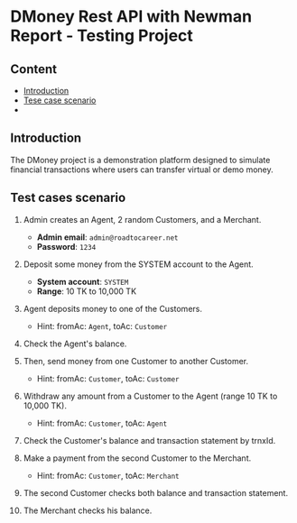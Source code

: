 # **DMoney Rest API with Newman Report -  Testing Project**

## **Content**
- [Introduction](#introduction)
- [Tese case scenario](#test-case-scenario)
- 
  
## Introduction

The DMoney project is a demonstration platform designed to simulate financial transactions where users can transfer virtual or demo money.

## Test cases scenario

1. Admin creates an Agent, 2 random Customers, and a Merchant.  
   - **Admin email**: `admin@roadtocareer.net`  
   - **Password**: `1234`
     
2. Deposit some money from the SYSTEM account to the Agent.  
   - **System account**: `SYSTEM`  
   - **Range**: 10 TK to 10,000 TK
      
3. Agent deposits money to one of the Customers.
   - Hint: fromAc: `Agent`, toAc: `Customer`
       
4. Check the Agent's balance.
   
5. Then, send money from one Customer to another Customer.
   - Hint: fromAc: `Customer`, toAc: `Customer`
     
6. Withdraw any amount from a Customer to the Agent (range 10 TK to 10,000 TK).
   - Hint: fromAc: `Customer`, toAc: `Agent`
     
7. Check the Customer's balance and transaction statement by trnxId.
   
8. Make a payment from the second Customer to the Merchant.
   - Hint: fromAc: `Customer`, toAc: `Merchant`
     
9. The second Customer checks both balance and transaction statement.
    
10. The Merchant checks his balance.

